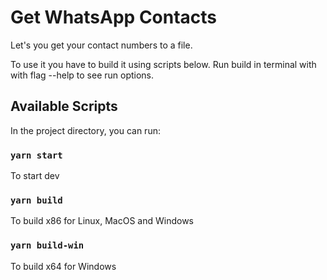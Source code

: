 # Get WhatsApp Contacts

Let's you get your contact numbers to a file.

To use it you have to build it using scripts below.
Run build in terminal with with flag --help to see run options.

## Available Scripts

In the project directory, you can run:

### `yarn start`

To start dev

### `yarn build`

To build x86 for Linux, MacOS and Windows

### `yarn build-win`

To build x64 for Windows
